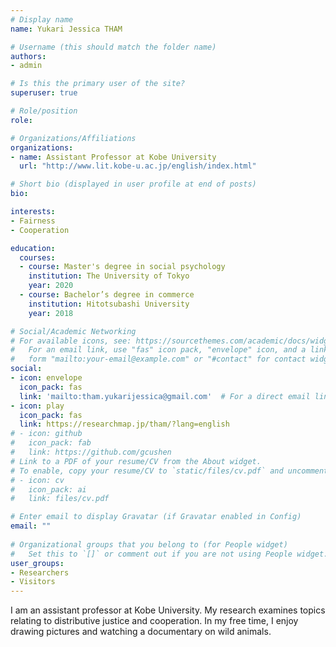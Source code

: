 ```yaml
---
# Display name
name: Yukari Jessica THAM

# Username (this should match the folder name)
authors:
- admin

# Is this the primary user of the site?
superuser: true

# Role/position
role:  

# Organizations/Affiliations
organizations:
- name: Assistant Professor at Kobe University
  url: "http://www.lit.kobe-u.ac.jp/english/index.html"

# Short bio (displayed in user profile at end of posts)
bio: 

interests:
- Fairness
- Cooperation

education:
  courses:
  - course: Master's degree in social psychology
    institution: The University of Tokyo
    year: 2020
  - course: Bachelor’s degree in commerce
    institution: Hitotsubashi University
    year: 2018

# Social/Academic Networking
# For available icons, see: https://sourcethemes.com/academic/docs/widgets/#icons
#   For an email link, use "fas" icon pack, "envelope" icon, and a link in the
#   form "mailto:your-email@example.com" or "#contact" for contact widget.
social:
- icon: envelope
  icon_pack: fas
  link: 'mailto:tham.yukarijessica@gmail.com'  # For a direct email link, use "mailto:test@example.org".
- icon: play
  icon_pack: fas
  link: https://researchmap.jp/tham/?lang=english
# - icon: github
#   icon_pack: fab
#   link: https://github.com/gcushen
# Link to a PDF of your resume/CV from the About widget.
# To enable, copy your resume/CV to `static/files/cv.pdf` and uncomment the lines below.  
# - icon: cv
#   icon_pack: ai
#   link: files/cv.pdf

# Enter email to display Gravatar (if Gravatar enabled in Config)
email: ""
  
# Organizational groups that you belong to (for People widget)
#   Set this to `[]` or comment out if you are not using People widget.  
user_groups:
- Researchers
- Visitors
---
```


I am an assistant professor at Kobe University. My research examines topics relating to distributive justice and cooperation. In my free time, I enjoy drawing pictures and watching a documentary on wild animals.
